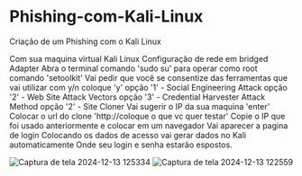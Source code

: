 # Phishing-com-Kali-Linux
Criação de um Phishing com o Kali Linux

Com sua maquina virtual Kali Linux
Configuração de rede em bridged Adapter
Abra o terminal
comando 'sudo su' para operar como root
comando 'setoolkit'
Vai pedir que você se consentize das ferramentas que vai utilizar com y/n coloque 'y'
opção '1' - Social Engineering Attack
opção '2' - Web Site Attack Vectors
opção '3' - Credential Harvester Attack Method
opção '2' - Site Cloner
Vai sugerir o IP da sua maquina 'enter'
Colocar o url do clone 'http://coloque o que vc quer testar'
Copie o IP que foi usado anteriormente e colocar em um navegador
Vai aparecer a pagina de login
Colocando os dados de acesso vai gerar dados no Kali automaticamente
Onde seu login e senha estarão espostos.

![Captura de tela 2024-12-13 125334](https://github.com/user-attachments/assets/cc9b1684-63b3-4315-a956-3d71b9017f52)
![Captura de tela 2024-12-13 122559](https://github.com/user-attachments/assets/7f0a0dc8-0c98-4b6d-8113-58660267fedb)
